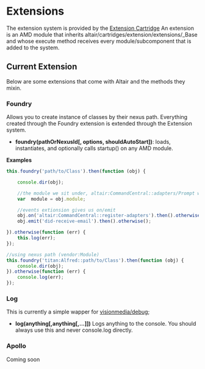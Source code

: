 # Extensions
The extension system is provided by the [Extension Cartridge](../core/lib/altair/cartridges/extension/README.md)
An extension is an AMD module that inherits altair/cartridges/extension/extensions/_Base and whose execute method receives every
module/subcomponent that is added to the system.

## Current Extension
Below are some extensions that come with Altair and the methods they mixin.

### Foundry
Allows you to create instance of classes by their nexus path. Everything created through the Foundry extension is
extended through the Extension system.

 - **foundry(pathOrNexusId[, options, shouldAutoStart])**: loads, instantiates, and optionally calls startup() on any AMD module.


**Examples**
```js
this.foundry('path/to/Class').then(function (obj) {

    console.dir(obj);

    //the module we sit under, altair:CommandCentral::adapters/Prompt would return an instance if the altair:CommandCentral module
    var  module = obj.module;

    //events extionsion gives us on/emit
    obj.on('altair:CommandCentral::register-adapters').then().otherwise();
    obj.emit('did-receive-email').then().otherwise();

}).otherwise(function (err) {
    this.log(err);
});

//using nexus path (vendor:Module)
this.foundry('titan:Alfred::path/to/Class').then(function (obj) {
    console.dir(obj);
}).otherwise(function (err) {
    console.log(err);
});
```
### Log
This is currently a simple wapper for [visionmedia/debug](https://github.com/visionmedia/debug);

 - **log(anything[,anything[,...]])** Logs anything to the console. You should always use this and never console.log directly.

### Apollo

Coming soon